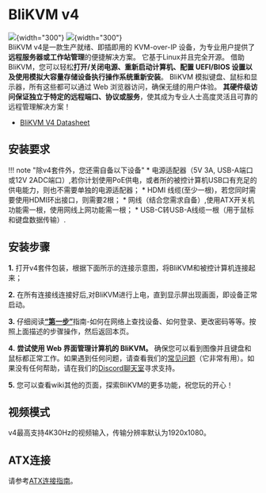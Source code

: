 # **BliKVM v4**

![](assets/images/v4/BliKVM-v4-front.png){width="300"}
![](assets/images/v4/BliKVM-v4-back.png){width="300"}  
BliKVM v4是一款生产就绪、即插即用的 KVM-over-IP 设备，为专业用户提供了**远程服务器或工作站管理**的便捷解决方案。 它基于Linux并且完全开源。 借助 BliKVM，您可以轻松**打开/关闭电源、重新启动计算机、配置 UEFI/BIOS 设置以及使用模拟大容量存储设备执行操作系统重新安装**。 BliKVM 模拟键盘、鼠标和显示器，所有这些都可以通过 Web 浏览器访问，确保无缝的用户体验。 **其硬件级访问保证独立于特定的远程端口、协议或服务**，使其成为专业人士高度灵活且可靠的远程管理解决方案！

* [BliKVM V4 Datasheet](./Datasheet-BliKVM-v4.md)

## **安装要求**
!!! note "除v4套件外，您还需自备以下设备"
    * 电源适配器（5V 3A, USB-A端口或12V 2ADC端口）,若你计划使用PoE供电，或者所的被控计算机USB口有充足的供电能力，则也不需要单独的电源适配器；
    * HDMI 线缆(至少一根)，若您同时需要使用HDMI环出接口，则需要2根；
    * 网线（结合您需求自备）,使用ATX开关机功能需一根，使用网线上网功能需一根；
    * USB-C转USB-A线缆一根（用于鼠标和键盘数据传输）.

## **安装步骤**
**1.** 打开v4套件包装，根据下面所示的连接示意图，将BliKVM和被控计算机连接起来；

**2.** 在所有连接线连接好后,对BliKVM进行上电，直到显示屏出现画面，即设备正常启动。

**3.** 仔细阅读[**“第一步”**](./first_steps.md)指南-如何在网络上查找设备、如何登录、更改密码等等。按照上面描述的步骤操作，然后返回本页。

**4.** **尝试使用 Web 界面管理计算机的 BliKVM。** 确保您可以看到图像并且键盘和鼠标都正常工作。如果遇到任何问题，请查看我们的[常见问题](./faq.md)（它非常有用）。如果没有任何帮助，请在我们的[Discord聊天室](https://discord.com/invite/9Y374gUF6C)寻求支持。

**5.** 您可以查看wiki其他的页面，探索BliKVM的更多功能，祝您玩的开心！

## **视频模式**
v4最高支持4K30Hz的视频输入，传输分辨率默认为1920x1080。

## **ATX连接**
请参考[ATX连接指南](./atx.md)。


